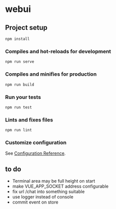 # webui

## Project setup
```
npm install
```

### Compiles and hot-reloads for development
```
npm run serve
```

### Compiles and minifies for production
```
npm run build
```

### Run your tests
```
npm run test
```

### Lints and fixes files
```
npm run lint
```

### Customize configuration
See [Configuration Reference](https://cli.vuejs.org/config/).


## to do

* Terminal area may be full height on start
* make VUE_APP_SOCKET address configurable 
* fix url /chat into something suitable
* use logger instead of console 
* commit event on store
